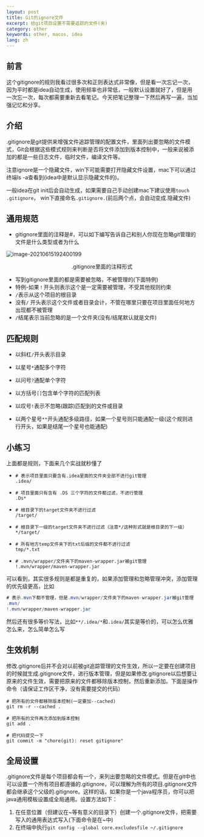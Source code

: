 ```yaml
---
layout: post
title: Git的ignore文件
excerpt: 给git项目设置不需要追踪的文件(夹) 
category: other
keywords: other, macos, idea
lang: zh
---
```


## 前言

这个gitignore的规则我看过很多次和正则表达式非常像，但是看一次忘记一次，因为平时都是idea自动生成，使用频率也非常低，一般默认设置就好了，但是用一次忘一次，每次都需要重新去看笔记。今天把笔记整理一下然后再写一遍，当加强记忆和分享。

## 介绍

.gitignore是git提供来增强文件追踪管理的配置文件，里面列出要忽略的文件模式，Git会根据这些模式规则来判断是否将文件添加到版本控制中，一般来说被添加的都是一些日志文件，临时文件，编译文件等。

注意ignore是一个隐藏文件，win下可能需要打开隐藏文件设置，mac下可以通过终端ls -a查看到(idea中是默认显示隐藏文件的)。

一般idea在git init后会自动生成，如果需要自己手动创建mac下建议使用```touch .gitignore```， win下直接命名```.gitignore.```(前后两个点，会自动变成.隐藏文件)



## 通用规范

- gitignore里面的注释是#，可以如下编写告诉自己和别人你现在忽略git管理的文件是什么类型或者为什么

![image-20210615192400199](https://mypicgogo.oss-cn-hangzhou.aliyuncs.com/tuchuang20210615192400.png)

<center>.gitignore里面的注释形式</center>



- 写到gitignore里面的都是需要被忽略，不被管理的(下面特例)
- 特例-如果```！```开头则表示这个是一定需要被管理，不受其他规则约束
- ```/```表示从这个项目的根目录
- 没有```/``` 开头表示这个文件或者目录会计，不管在哪里只要在项目里面任何地方出现都不被管理
- ```/```结尾表示当前忽略的是一个文件夹(没有/结尾默认就是文件)



## 匹配规则

- 以斜杠```/```开头表示目录
- 以星号```*```通配多个字符
- 以问号```?```通配单个字符 
- 以方括号```[]```包含单个字符的匹配列表
- 以叹号```!```表示不忽略(跟踪)匹配到的文件或目录

- 以两个星号```**```开头通配多级路径，如果一个星号则只能通配一级(这个规则进行开头，如果是结尾一个星号也能通配)



## 小练习

上面都是规则，下面来几个实战就秒懂了

- ```shell
  # 表示项目里面只要含有.idea里面的文件夹全部不进行git管理
  .idea/
  ```

- ```shell
  # 项目里面只有含有 .DS 三个字符的文件都过滤，不进行管理
  .Ds*
  ```

- ```shell
  # 根目录下的target文件夹不进行过滤
  /target/
  ```

- ```shell
  # 根目录下一级的target文件夹不进行过滤（注意*/这种形式就是根目录的下一级）
  */target/
  ```

- ```shell
  # 所有地方temp文件夹下的txt后缀的文件都不进行过滤
  tmp/*.txt
  ````

- ```shell
  # .mvn/wrapper/文件夹下的maven-wrapper.jar被git管理
  !.mvn/wrapper/maven-wrapper.jar
  ```

可以看到，其实很多规则是都是重复的，如果添加管理和忽略管理冲突，添加管理的优先级更高，比如

```java
# 表示.mvn下都不管理，但是.mvn/wrapper/文件夹下的maven-wrapper.jar被git管理
.mvn/
!.mvn/wrapper/maven-wrapper.jar
```

然后还有很多等价写法，比如```**/.idea/*```和```.idea/```其实是等价的，可以怎么优雅怎么来，怎么简单怎么写



## 生效机制

修改.gitignore后并不会对以前被git追踪管理的文件生效，所以一定要在创建项目的时候就生成.gitignore文件，进行版本管理，但是如果修改.gitignore以后想要让原来的文件生效，需要把原来的文件都移除版本控制，然后重新添加。下面是操作命令（请保证工作区干净，没有需要提交的代码）

```shell
# 把所有的文件都移除版本控制(一定要加--cached)
git rm -r --cached .

# 把所有的文件再次添加到版本控制
git add .

# 把代码提交一下
git commit -m "chore(git): reset gitignore"
```



## 全局设置

.gitignore文件是每个项目都会有一个，来列出要忽略的文件模式。但是在git中也可以设置一个所有项目都遵循的.gitignore，可以理解为所有的项目.gitignore文件都会继承这个父级的.gitignore。这样的话，如果你是一个java程序员，你可以把java通用模板设置成全局通用。设置方法如下：

1. 在任意位置（但建议在~等有意义的目录下）创建一个.gitignore文件，把需要写入的通用表达式写入(下面命令是在~中)
2. 在终端中执行```git config --global core.excludesfile ~/.gitignore```
